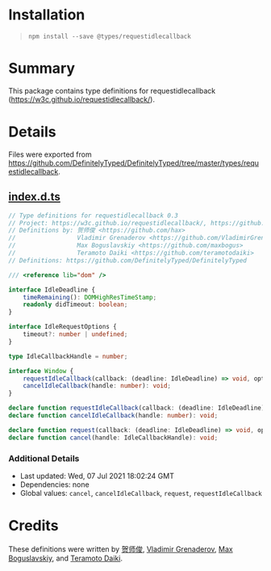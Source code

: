 # Installation
> `npm install --save @types/requestidlecallback`

# Summary
This package contains type definitions for requestidlecallback (https://w3c.github.io/requestidlecallback/).

# Details
Files were exported from https://github.com/DefinitelyTyped/DefinitelyTyped/tree/master/types/requestidlecallback.
## [index.d.ts](https://github.com/DefinitelyTyped/DefinitelyTyped/tree/master/types/requestidlecallback/index.d.ts)
````ts
// Type definitions for requestidlecallback 0.3
// Project: https://w3c.github.io/requestidlecallback/, https://github.com/afarkas/requestidlecallback
// Definitions by: 贺师俊 <https://github.com/hax>
//                 Vladimir Grenaderov <https://github.com/VladimirGrenaderov>
//                 Max Boguslavskiy <https://github.com/maxbogus>
//                 Teramoto Daiki <https://github.com/teramotodaiki>
// Definitions: https://github.com/DefinitelyTyped/DefinitelyTyped

/// <reference lib="dom" />

interface IdleDeadline {
    timeRemaining(): DOMHighResTimeStamp;
    readonly didTimeout: boolean;
}

interface IdleRequestOptions {
    timeout?: number | undefined;
}

type IdleCallbackHandle = number;

interface Window {
    requestIdleCallback(callback: (deadline: IdleDeadline) => void, options?: IdleRequestOptions): IdleCallbackHandle;
    cancelIdleCallback(handle: number): void;
}

declare function requestIdleCallback(callback: (deadline: IdleDeadline) => void, options?: IdleRequestOptions): number;
declare function cancelIdleCallback(handle: number): void;

declare function request(callback: (deadline: IdleDeadline) => void, options?: IdleRequestOptions): IdleCallbackHandle;
declare function cancel(handle: IdleCallbackHandle): void;

````

### Additional Details
 * Last updated: Wed, 07 Jul 2021 18:02:24 GMT
 * Dependencies: none
 * Global values: `cancel`, `cancelIdleCallback`, `request`, `requestIdleCallback`

# Credits
These definitions were written by [贺师俊](https://github.com/hax), [Vladimir Grenaderov](https://github.com/VladimirGrenaderov), [Max Boguslavskiy](https://github.com/maxbogus), and [Teramoto Daiki](https://github.com/teramotodaiki).
